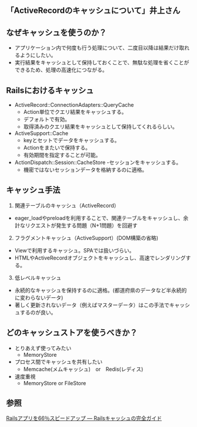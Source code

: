 ## 「ActiveRecordのキャッシュについて」井上さん

## なぜキャッシュを使うのか？
- アプリケーション内で何度も行う処理について、二度目以降は結果だけ取れるようにしたい。
- 実行結果をキャッシュとして保持しておくことで、無駄な処理を省くことができるため、処理の高速化につながる。

## Railsにおけるキャッシュ
- ActiveRecord::ConnectionAdapters::QueryCache
  - Action単位でクエリ結果をキャッシュする。
  - デフォルトで有効。
  - 取得済みのクエリ結果をキャッシュとして保持してくれるらしい。
- ActiveSupport::Cache
  - keyとセットでデータをキャッシュする。
  - Actionをまたいで保持する。
  - 有効期間を指定することが可能。
- ActionDispatch::Session::CacheStore
  -セッションをキャッシュする。
  - 機密ではないセッションデータを格納するのに適格。
  
 ## キャッシュ手法
 1. 関連テーブルのキャッシュ（ActiveRecord）
- eager_loadやpreloadを利用することで、関連テーブルをキャッシュし、余計なリクエストが発生する問題（N+1問題）を回避す 
 
 2. フラグメントキャッシュ（ActiveSupport）(DOM構築の省略)
- Viewで利用するキャッシュ。SPAでは扱いづらい。
- HTMLやActiveRecordオブジェクトをキャッシュし、高速でレンダリングする。
 
 3. 低レベルキャッシュ
- 永続的なキャッシュを保持するのに適格。(都道府県のデータなど半永続的に変わらないデータ)
- 著しく更新されないデータ（例えばマスターデータ）はこの手法でキャッシュするのが良い。

## どのキャッシュストアを使うべきか？
- とりあえず使ってみたい
  - MemoryStore
- プロセス間でキャッシュを共有したい
  - Memcache(メムキャッシュ)　or　Redis(レディス)
- 速度重視
  - MemoryStore or FileStore

## 参照
[Railsアプリを66％スピードアップ ― Railsキャッシュの完全ガイド](https://postd.cc/the-complete-guide-to-rails-caching/)
